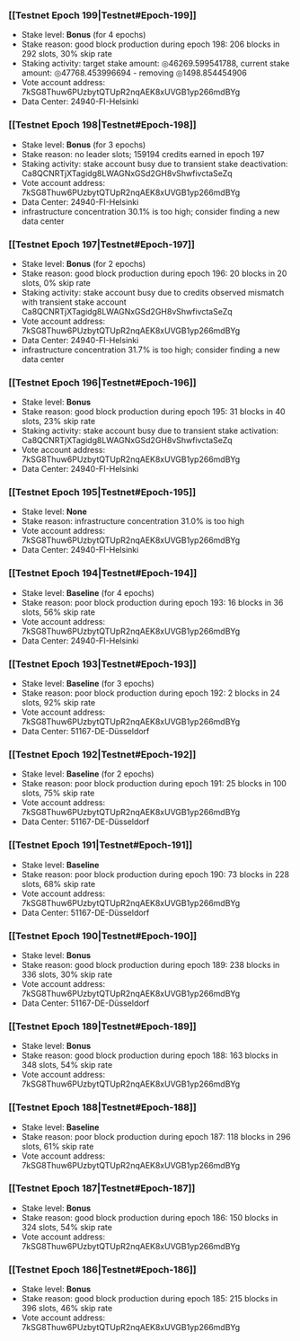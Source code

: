 ### [[Testnet Epoch 199|Testnet#Epoch-199]]
* Stake level: **Bonus** (for 4 epochs)
* Stake reason: good block production during epoch 198: 206 blocks in 292 slots, 30% skip rate
* Staking activity: target stake amount: ◎46269.599541788, current stake amount: ◎47768.453996694 - removing ◎1498.854454906
* Vote account address: 7kSG8Thuw6PUzbytQTUpR2nqAEK8xUVGB1yp266mdBYg
* Data Center: 24940-FI-Helsinki
### [[Testnet Epoch 198|Testnet#Epoch-198]]
* Stake level: **Bonus** (for 3 epochs)
* Stake reason: no leader slots; 159194 credits earned in epoch 197
* Staking activity: stake account busy due to transient stake deactivation: Ca8QCNRTjXTagidg8LWAGNxGSd2GH8vShwfivctaSeZq
* Vote account address: 7kSG8Thuw6PUzbytQTUpR2nqAEK8xUVGB1yp266mdBYg
* Data Center: 24940-FI-Helsinki
* infrastructure concentration 30.1% is too high; consider finding a new data center
### [[Testnet Epoch 197|Testnet#Epoch-197]]
* Stake level: **Bonus** (for 2 epochs)
* Stake reason: good block production during epoch 196: 20 blocks in 20 slots, 0% skip rate
* Staking activity: stake account busy due to credits observed mismatch with transient stake account Ca8QCNRTjXTagidg8LWAGNxGSd2GH8vShwfivctaSeZq
* Vote account address: 7kSG8Thuw6PUzbytQTUpR2nqAEK8xUVGB1yp266mdBYg
* Data Center: 24940-FI-Helsinki
* infrastructure concentration 31.7% is too high; consider finding a new data center
### [[Testnet Epoch 196|Testnet#Epoch-196]]
* Stake level: **Bonus**
* Stake reason: good block production during epoch 195: 31 blocks in 40 slots, 23% skip rate
* Staking activity: stake account busy due to transient stake activation: Ca8QCNRTjXTagidg8LWAGNxGSd2GH8vShwfivctaSeZq
* Vote account address: 7kSG8Thuw6PUzbytQTUpR2nqAEK8xUVGB1yp266mdBYg
* Data Center: 24940-FI-Helsinki
### [[Testnet Epoch 195|Testnet#Epoch-195]]
* Stake level: **None**
* Stake reason: infrastructure concentration 31.0% is too high
* Vote account address: 7kSG8Thuw6PUzbytQTUpR2nqAEK8xUVGB1yp266mdBYg
* Data Center: 24940-FI-Helsinki
### [[Testnet Epoch 194|Testnet#Epoch-194]]
* Stake level: **Baseline** (for 4 epochs)
* Stake reason: poor block production during epoch 193: 16 blocks in 36 slots, 56% skip rate 
* Vote account address: 7kSG8Thuw6PUzbytQTUpR2nqAEK8xUVGB1yp266mdBYg
* Data Center: 24940-FI-Helsinki
### [[Testnet Epoch 193|Testnet#Epoch-193]]
* Stake level: **Baseline** (for 3 epochs)
* Stake reason: poor block production during epoch 192: 2 blocks in 24 slots, 92% skip rate 
* Vote account address: 7kSG8Thuw6PUzbytQTUpR2nqAEK8xUVGB1yp266mdBYg
* Data Center: 51167-DE-Düsseldorf
### [[Testnet Epoch 192|Testnet#Epoch-192]]
* Stake level: **Baseline** (for 2 epochs)
* Stake reason: poor block production during epoch 191: 25 blocks in 100 slots, 75% skip rate 
* Vote account address: 7kSG8Thuw6PUzbytQTUpR2nqAEK8xUVGB1yp266mdBYg
* Data Center: 51167-DE-Düsseldorf
### [[Testnet Epoch 191|Testnet#Epoch-191]]
* Stake level: **Baseline**
* Stake reason: poor block production during epoch 190: 73 blocks in 228 slots, 68% skip rate 
* Vote account address: 7kSG8Thuw6PUzbytQTUpR2nqAEK8xUVGB1yp266mdBYg
* Data Center: 51167-DE-Düsseldorf
### [[Testnet Epoch 190|Testnet#Epoch-190]]
* Stake level: **Bonus**
* Stake reason: good block production during epoch 189: 238 blocks in 336 slots, 30% skip rate
* Vote account address: 7kSG8Thuw6PUzbytQTUpR2nqAEK8xUVGB1yp266mdBYg
* Data Center: 51167-DE-Düsseldorf
### [[Testnet Epoch 189|Testnet#Epoch-189]]
* Stake level: **Bonus**
* Stake reason: good block production during epoch 188: 163 blocks in 348 slots, 54% skip rate
* Vote account address: 7kSG8Thuw6PUzbytQTUpR2nqAEK8xUVGB1yp266mdBYg
### [[Testnet Epoch 188|Testnet#Epoch-188]]
* Stake level: **Baseline**
* Stake reason: poor block production during epoch 187: 118 blocks in 296 slots, 61% skip rate 
* Vote account address: 7kSG8Thuw6PUzbytQTUpR2nqAEK8xUVGB1yp266mdBYg
### [[Testnet Epoch 187|Testnet#Epoch-187]]
* Stake level: **Bonus**
* Stake reason: good block production during epoch 186: 150 blocks in 324 slots, 54% skip rate
* Vote account address: 7kSG8Thuw6PUzbytQTUpR2nqAEK8xUVGB1yp266mdBYg
### [[Testnet Epoch 186|Testnet#Epoch-186]]
* Stake level: **Bonus**
* Stake reason: good block production during epoch 185: 215 blocks in 396 slots, 46% skip rate
* Vote account address: 7kSG8Thuw6PUzbytQTUpR2nqAEK8xUVGB1yp266mdBYg